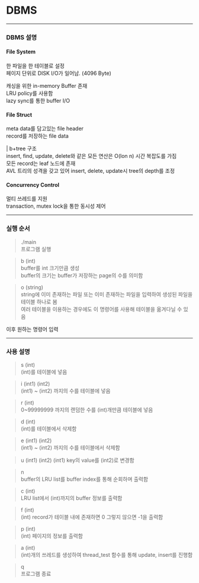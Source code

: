 # DBMS

-----------

### DBMS 설명  

#### File System
한 파일을 한 테이블로 설정  
페이지 단위로 DISK I/O가 일어남. (4096 Byte)  

캐싱을 위한 in-memory Buffer 존재  
LRU policy를 사용함  
lazy sync를 통한 buffer I/O  
  
#### File Struct  
meta data를 담고있는 file header  
record를 저장하는 file data  
  
| b+tree 구조  
insert, find, update, delete와 같은 모든 연산은 O(lon n) 시간 복잡도를 가짐  
모든 record는 leaf 노드에 존재  
AVL 트리의 성격을 갖고 있어 insert, delete, update시 tree의 depth를 조정  
  
#### Concurrency Control  
멀티 쓰레드를 지원  
transaction, mutex lock을 통한 동시성 제어  
  
------------

### 실행 순서
  
> ./main  
프로그램 실행  
  
> b (int)  
buffer를 int 크기만큼 생성  
buffer의 크기는 buffer가 저장하는 page의 수를 의미함  
  
> o (string)  
string에 이미 존재하는 파일 또는 이미 존재하는 파일을 입력하여 생성된 파일을 테이블 하나로 봄  
여러 테이블을 이용하는 경우에도 이 명령어를 사용해 테이블을 옮겨다닐 수 있음  


이후 원하는 명령어 입력


------------------

### 사용 설명
  
> s (int)  
(int)를 테이블에 넣음  
  
> i (int1) (int2)  
(int1) ~ (int2) 까지의 수를 테이블에 넣음  
  
> r (int)  
0~99999999 까지의 랜덤한 수를 (int)개만큼 테이블에 넣음  
  
> d (int)  
(int)를 테이블에서 삭제함  
  
> e (int1) (int2)  
(int1) ~ (int2) 까지의 수를 테이블에서 삭제함 

> u (int1) (int2)
(int1) key의 value를 (int2)로 변경함
  
> n  
buffer의 LRU list를 buffer index를 통해 순회하며 출력함  
  
> c (int)  
LRU list에서 (int)까지의 buffer 정보를 출력함  
  
> f (int)  
(int) record가 테이블 내에 존재하면 0 그렇지 않으면 -1을 출력함  
  
> p (int)  
(int) 페이지의 정보를 출력함  
  
> a (int)  
(int)개의 쓰레드를 생성하여 thread_test 함수를 통해 update, insert를 진행함  
  
> q  
프로그램 종료  
